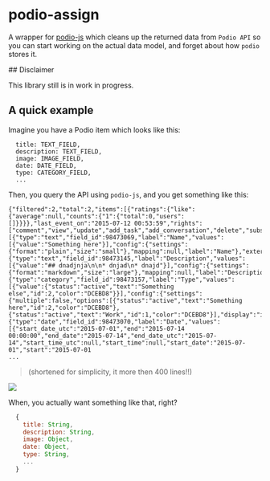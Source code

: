 # podio-assign

A wrapper for [podio-js](https://github.com/podio/podio-js) which cleans up the returned data from `Podio API` so you can start working on the actual data model, and forget about how `podio` stores it.

## Disclaimer

This library still is in work in progress.

## A quick example

Imagine you have a Podio item which looks like this:

```
  title: TEXT_FIELD,
  description: TEXT_FIELD,
  image: IMAGE_FIELD,
  date: DATE_FIELD,
  type: CATEGORY_FIELD,
  ...
```

Then, you query the API using `podio-js`, and you get something like this:

```
{"filtered":2,"total":2,"items":[{"ratings":{"like":{"average":null,"counts":{"1":{"total":0,"users":[]}}}},"last_event_on":"2015-07-12 00:53:59","rights":["comment","view","update","add_task","add_conversation","delete","subscribe","grant","rate"],"app_item_id":2,"fields":[{"type":"text","field_id":98473069,"label":"Name","values":[{"value":"Something here"}],"config":{"settings":{"format":"plain","size":"small"},"mapping":null,"label":"Name"},"external_id":"title"},{"type":"text","field_id":98473145,"label":"Description","values":[{"value":"## dnadjnja\n\n* dnjad\n* dnajd"}],"config":{"settings":{"format":"markdown","size":"large"},"mapping":null,"label":"Description"},"external_id":"description"},{"type":"category","field_id":98473157,"label":"Type","values":[{"value":{"status":"active","text":"Something else","id":2,"color":"DCEBD8"}}],"config":{"settings":{"multiple":false,"options":[{"status":"active","text":"Something here","id":2,"color":"DCEBD8"},{"status":"active","text":"Work","id":1,"color":"DCEBD8"}],"display":"inline"},"mapping":null,"label":"Type"},"external_id":"type"},{"type":"date","field_id":98473070,"label":"Date","values":[{"start_date_utc":"2015-07-01","end":"2015-07-14 00:00:00","end_date":"2015-07-14","end_date_utc":"2015-07-14","start_time_utc":null,"start_time":null,"start_date":"2015-07-01","start":"2015-07-01
...
```

>  (shortened for simplicity, it more then 400 lines!!)

![](http://i.giphy.com/jg8ZYsmN3ywJq.gif)

When, you actually want something like that, right?

```js
  {
    title: String,
    description: String,
    image: Object,
    date: Object,
    type: String,
    ...
  }
```
